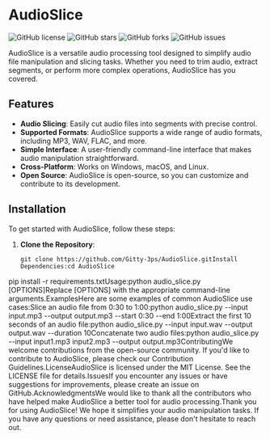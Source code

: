 # AudioSlice

![GitHub license](https://img.shields.io/github/license/Gitty-3ps/AudioSlice)
![GitHub stars](https://img.shields.io/github/stars/Gitty-3ps/AudioSlice?style=social)
![GitHub forks](https://img.shields.io/github/forks/Gitty-3ps/AudioSlice?style=social)
![GitHub issues](https://img.shields.io/github/issues/Gitty-3ps/AudioSlice)

AudioSlice is a versatile audio processing tool designed to simplify audio file manipulation and slicing tasks. Whether you need to trim audio, extract segments, or perform more complex operations, AudioSlice has you covered.

## Features

- **Audio Slicing**: Easily cut audio files into segments with precise control.
- **Supported Formats**: AudioSlice supports a wide range of audio formats, including MP3, WAV, FLAC, and more.
- **Simple Interface**: A user-friendly command-line interface that makes audio manipulation straightforward.
- **Cross-Platform**: Works on Windows, macOS, and Linux.
- **Open Source**: AudioSlice is open-source, so you can customize and contribute to its development.

## Installation

To get started with AudioSlice, follow these steps:

1. **Clone the Repository**:

   ```shell
   git clone https://github.com/Gitty-3ps/AudioSlice.gitInstall Dependencies:cd AudioSlice
pip install -r requirements.txtUsage:python audio_slice.py [OPTIONS]Replace [OPTIONS] with the appropriate command-line arguments.ExamplesHere are some examples of common AudioSlice use cases:Slice an audio file from 0:30 to 1:00:python audio_slice.py --input input.mp3 --output output.mp3 --start 0:30 --end 1:00Extract the first 10 seconds of an audio file:python audio_slice.py --input input.wav --output output.wav --duration 10Concatenate two audio files:python audio_slice.py --input input1.mp3 input2.mp3 --output output.mp3ContributingWe welcome contributions from the open-source community. If you'd like to contribute to AudioSlice, please check our Contribution Guidelines.LicenseAudioSlice is licensed under the MIT License. See the LICENSE file for details.IssuesIf you encounter any issues or have suggestions for improvements, please create an issue on GitHub.AcknowledgmentsWe would like to thank all the contributors who have helped make AudioSlice a better tool for audio processing.Thank you for using AudioSlice! We hope it simplifies your audio manipulation tasks. If you have any questions or need assistance, please don't hesitate to reach out.
